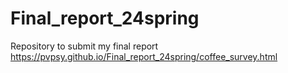 # Final_report_24spring
Repository to submit my final report
https://pvpsy.github.io/Final_report_24spring/coffee_survey.html
